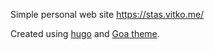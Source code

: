 Simple personal web site https://stas.vitko.me/

Created using [hugo](https://gohugo.io) and [Goa theme](https://github.com/shenoybr/hugo-goa).
